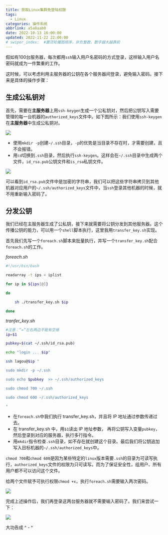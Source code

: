 ```yaml
---
title: 获取Linux集群免登陆权限
tags:
  - Linux
categories: 操作系统
abbrlink: a5a8aab0
date: 2022-10-13 16:00:00
updated: 2022-11-22 22:00:00
# swiper_index:  #置顶轮播图顺序，非负整数，数字越大越靠前
---
```


假如有100台服务器，每次都用`ssh`输入用户名密码的方式登录，这样输入用户名密码就成为一件繁重的工作。

这时候，可以考虑利用主服务器的公钥在各个服务器间登录，避免输入密码。接下来是具体的操作步骤：

## 生成公私钥对

首先，需要在**主服务器**上用`ssh-keygen`生成一个公私钥对，然后把公钥写入需要管理的每一台机器的`authorized_keys`文件中。如下图所示：我们使用`ssh-keygen`在**主服务器**中生成公私钥对。

![](https://baozi-blog.oss-cn-shenzhen.aliyuncs.com/images/202210131528519.png)

- 使用`mkdir -p`创建`~/.ssh`目录，`-p`的优势是当目录不存在时，才需要创建，且不会报错。
- 用`cd`切换到`.ssh`目录，然后执行`ssh-keygen`。这样会在`~/.ssh`目录中生成两个文件，`id_rsa.pub`公钥文件和`is_rsa`私钥文件。

![](https://baozi-blog.oss-cn-shenzhen.aliyuncs.com/images/202210131531533.png)

可以看到`id_rsa.pub`文件中是加密的字符串，我们可以把这些字符串拷贝到其他机器对应用户的`~/.ssh/authorized_keys`文件中，当`ssh`登录其他机器的时候，就不用重新输入密码了。

## 分发公钥

我们已经在主服务器生成了公私钥，接下来就需要将公钥分发到其他服务器。这个传播公钥的能力，可以用一个`shell`脚本执行，这里我用`transfer_key.sh`实现。

首先我们先写一个`foreach.sh`脚本来批量执行，并写一个`transfer_key.sh`配合`foreach.sh`的工作。

*foreach.sh*

```bash
#!/usr/bin/bash

readarray -t ips < iplist

for ip in ${ips[@]}

do

    sh ./transfer_key.sh $ip

done
```

*tranfer_key.sh*

```bash
#注意：“=”左右两边不能有空格
ip=$1

pubkey=$(cat ~/.ssh/id_rsa.pub)

echo "login ... $ip"

ssh lagou@$ip " 

sudo mkdir -p ~/.ssh

sudo echo $pubkey  >> ~/.ssh/authorized_keys

sudo chmod 700 ~/.ssh

sudo chmod 600 ~/.ssh/authorized_keys

"
```

- 在`foreach.sh`中我们执行 transfer_key.sh，并且将 IP 地址通过参数传递过去。
- 在 transfer_key.sh 中，用`$1`读出 IP 地址参数， 再将公钥写入变量`pubkey`，然后登录到对应的服务器，执行多行指令。
- 用`mkdir`指令检查`.ssh`目录，如不存在就创建这个目录。最后我们将公钥追加写入目标机器的`~/.ssh/authorized_keys`中。

`chmod 700`和`chmod 600`是因为某些特定的`linux`版本需要`.ssh`的目录为可读写执行，`authorized_keys`文件的权限为只可读写。而为了保证安全性，组用户、所有用户都不可以访问这个文件。

给两个文件赋予可执行权限`chmod +x`，执行`foreach.sh`需要输入两次密码。

![](https://baozi-blog.oss-cn-shenzhen.aliyuncs.com/images/202210131559405.png)

完成上述操作后，我们再登录这两台服务器就不需要输入密码了。我们来尝试一下：

![](https://baozi-blog.oss-cn-shenzhen.aliyuncs.com/images/202210131600705.png)

大功告成 ^ - ^
